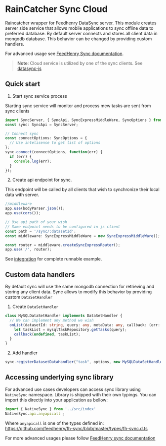 # RainCatcher Sync Cloud

Raincatcher wrapper for Feedhenry DataSync server.
This module creates server side service that allows mobile applications to sync offline data to preferred database.
By default server connects and stores all client data in mongodb database.
This behavior can be changed by providing custom handlers.

For advanced usage see [FeedHenry Sync documentation](https://github.com/feedhenry/fh-sync/tree/master/docs).

> **Note**: Cloud service is utilized by one of the sync clients. See [datasync-js](../client/datasync)


## Quick start

1. Start sync service process

Starting sync service  will monitor and process
mew tasks are sent from sync clients

```typescript
import SyncServer, { SyncApi, SyncExpressMiddleWare, SyncOptions } from '@raincatcher/datasync-cloud';
const sync: SyncApi = SyncServer;

// Connect sync
const connectOptions: SyncOptions = {
  // Use intelisense to get list of options
};
sync.connect(connectOptions, function(err) {
  if (err) {
    console.log(err);
  }
});
```

2. Create api endpoint for sync.

This endpoint will be called by all clients that wish to synchronize their local data with server.

```typescript
//middleware
app.use(bodyParser.json());
app.use(cors());

// Use api path of your wish
// Same endpoint needs to be configured in js client
const path = '/sync/:datasetId';
const middleware: SyncExpressMiddleWare = new SyncExpressMiddleWare();

const router = middleware.createSyncExpressRouter();
app.use('/', router);
```

See [integration](./integration) for complete runnable example.

## Custom data handlers

By default sync will use the same mongodb connection for retrieving and storing any client data. Sync allows to modify this behavior by providing custom `DataSetHandler`

1. Create `DataSetHandler`

```typescript
class MySQLDataSetHandler implements DataSetHandler {
  // We can implement any method we wish
  onList(datasetId: string, query: any, metaData: any, callback: (err: Error | string | undefined, res: any | undefined) => void) {
    let taskList = mysqlTaskRepository.getTasks(query);
    callback(undefined, taskList);
  }
}
```

2. Add handler

```typescript
sync.registerDatasetDataHandler("task", options, new MySQLDataSetHandler());
```

## Accessing underlying sync library

For advanced use cases developers can access sync library using `NativeSync` namespace.
Library is shipped with their own typings. You can import this directly into your application as bellow:

```typescript
import { NativeSync } from '../src/index'
NativeSync.api.anyapicall ;
```

Where `anyapicall` is one of the types defined in:
https://github.com/feedhenry/fh-sync/blob/master/types/fh-sync.d.ts

For more advanced usages please follow [FeedHenry sync documentation](https://github.com/feedhenry/fh-sync/tree/master/docs)
